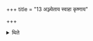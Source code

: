 +++
title = "13 अञ्ज्येताय स्वाहा कृष्णाय"

+++

<details><summary>थिते</summary>

अञ्ज्येताय स्वाहा कृष्णाय स्वाहा श्वेताय स्वाहेत्यश्वरूपाणि १३
</details>
